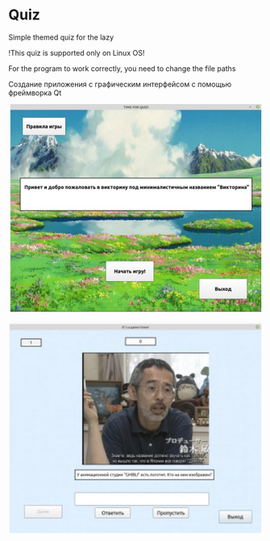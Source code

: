 # Quiz
Simple themed quiz for the lazy

!This quiz is supported only on Linux OS!

For the program to work correctly, you need to change the file paths

Создание приложения с графическим
интерфейсом с помощью фреймворка Qt
<p align="center">
 <img width="500px" src="/resourses/l.jpg" alt="qr"/>
</p>
<p align="center">
 <img width="500px" src="/resourses/o.jpg" alt="qr"/>
</p>
